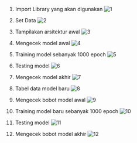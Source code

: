 1.	Import Library yang akan digunakan
    ![1](https://github.com/user-attachments/assets/b60d7aae-7953-4b7d-9901-28e2c9e0df00)

2.	Set Data
    ![2](https://github.com/user-attachments/assets/c5fd5453-51f7-4e97-a93d-49c8fae464f8)

3.	Tampilakan arsitektur awal
    ![3](https://github.com/user-attachments/assets/8f5126f9-377b-4837-81a1-c3154f925ef2)

4.	Mengecek model awal
    ![4](https://github.com/user-attachments/assets/c0d20066-ffd1-4c0d-88c9-f6b55ed26346)

5.	Training model sebanyak 1000 epoch
    ![5](https://github.com/user-attachments/assets/04916a53-fec0-4063-99ad-cbb45bb27170)

6.	Testing model
    ![6](https://github.com/user-attachments/assets/0c7b2309-6302-41f8-9c29-1057f50004a4)

7.	Mengecek model akhir
    ![7](https://github.com/user-attachments/assets/0218c80e-4168-48f8-bc4a-290ca5bd6b31)

8.	Tabel data model baru
    ![8](https://github.com/user-attachments/assets/eda5c188-ad1a-4687-8856-f22cadc7740f)

9.	Mengecek bobot model awal
    ![9](https://github.com/user-attachments/assets/3d3fa01a-e034-42a3-8989-51af6a5e334c)

10.	Training model baru sebanyak 1000 epoch
    ![10](https://github.com/user-attachments/assets/cc8ea07c-b060-4125-b54d-e23bd1ecbec9)

11.	Testing model
    ![11](https://github.com/user-attachments/assets/f7222b12-b8a5-447f-982f-28111bfd725c)

12.	Mengecek bobot model akhir
    ![12](https://github.com/user-attachments/assets/70822905-d47f-46d1-aead-0d5ed2abb188)

